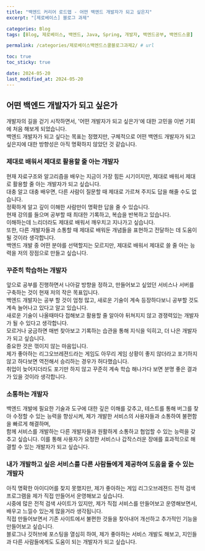 ```yaml
---
title: "백엔드 커리어 로드맵 - 어떤 백엔드 개발자가 되고 싶은지"
excerpt: "[제로베이스] 블로그 과제"

categories: Blog
tags: [Blog, 제로베이스, 백엔드, Java, Spring, 개발자, 백엔드공부, 백엔드스쿨]

permalink: /categories/제로베이스백엔드스쿨블로그과제2/ # url

toc: true
toc_sticky: true

date: 2024-05-20
last_modified_at: 2024-05-20
---
```


## 어떤 백엔드 개발자가 되고 싶은가

개발자의 길을 걷기 시작하면서, '어떤 개발자가 되고 싶은가'에 대한 고민을 이번 기회에 처음 해보게 되었습니다. <br>
백엔드 개발자가 되고 싶다는 목표는 정했지만, 구체적으로 어떤 백엔드 개발자가 되고 싶은지에 대한 방향성은 아직 명확하지 않았던 것 같습니다. <br>

### 제대로 배워서 제대로 활용할 줄 아는 개발자

현재 자료구조와 알고리즘을 배우는 지금이 가장 힘든 시기이지만, 제대로 배워서 제대로 활용할 줄 아는 개발자가 되고 싶습니다. <br>
대충 알고 대충 배우면, 다른 사람이 질문할 때 제대로 가르쳐 주지도 답을 해줄 수도 없습니다. <br>
정확하게 알고 깊이 이해한 사람만이 명확한 답을 줄 수 있습니다.<br>
현재 강의를 들으며 공부할 때 최대한 기록하고, 복습을 반복하고 있습니다. <br>
이해하는데 느리더라도 제대로 배워서 깨우치고 지나가고 싶습니다. <br>
또한, 다른 개발자들과 소통할 때 제대로 배워둔 개념들을 표현하고 전달하는 데 도움이 될 것이라 생각합니다.<br>
백엔드 개발 중 어떤 분야를 선택할지는 모르지만, 제대로 배워서 제대로 쓸 줄 아는 능력을 저의 장점으로 만들고 싶습니다.<br>

### 꾸준히 학습하는 개발자

앞으로 공부를 진행하면서 나아갈 방향을 정하고, 만들어보고 싶었던 서비스나 서버를 구축하는 것이 현재 저의 작은 목표입니다.<br>
백엔드 개발자는 공부 할 것이 엄청 많고, 새로운 기술이 계속 등장하다보니 공부할 것도 계속 늘어나고 있다고 알고 있습니다.<br> 
새로운 기술이 나올때마다 접해보고 활용할 줄 알아야 뒤쳐지지 않고 경쟁력있는 개발자가 될 수 있다고 생각합니다.<br>
모르거나 궁금하면 매번 찾아보고 기록하는 습관을 통해 지식을 익히고, 더 나은 개발자가 되고 싶습니다.<br>
중요한 것은 꺾이지 않는 마음입니다.<br>
제가 좋아하는 리그오브레젼드라는 게임도 아무리 게임 상황이 좋지 않더라고 포기하지 않고 하다보면 역전해서 승리하는 경우가 허다했습니다.<br>
취업이 늦어지더라도 포기만 하지 않고 꾸준히 계속 학습 해나가다 보면 분명 좋은 결과가 있을 것이라 생각합니다.<br>

### 소통하는 개발자

백엔드 개발에 필요한 기술과 도구에 대한 깊은 이해를 갖추고, 테스트를 통해 버그를 찾아 수정할 수 있는 능력을 향상시켜, 제가 개발한 서비스의 사용자들과 소통하여 불편함을 빠르게 해결하며,<br>
함께 서비스를 개발하는 다른 개발자들과 원활하게 소통하고 협업할 수 있는 능력을 갖추고 싶습니다. 이를 통해 사용자가 요청한 서비스나 갑작스러운 장애를 효과적으로 해결할 수 있는 개발자가 되고 싶습니다.<br>

### 내가 개발하고 싶은 서비스를 다른 사람들에게 제공하여 도움을 줄 수 있는 개발자

아직 명확한 아이디어를 찾지 못했지만, 제가 좋아하는 게임 리그오브레젼드 전적 검색 프로그램을 제가 직접 만들어서 운영해보고 싶습니다.<br>
시중에 많은 전적 검색 사이트가 있지만, 제가 직접 서비스를 만들어보고 운영해보면서, 배우고 느낄수 있는게 많을거라 생각됩니다.<br>
직접 만들어보면서 기존 사이트에서 불편한 것들을 찾아내어 개선하고 추가적인 기능을 만들어보고 싶습니다. <br>
블로그나 깃허브에 포스팅을 열심히 하여, 제가 좋아하는 서비스 개발도 해보고, 지인들과 다른 사람들에게도 도움이 되는 개발자가 되고 싶습니다. <br>
